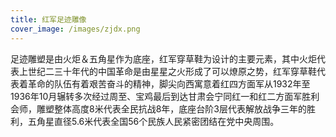 ```yaml
---
title: 红军足迹雕像
cover_image: /images/zjdx.png
---
```



足迹雕塑是由火炬＆五角星作为底座，红军穿草鞋为设计的主要元素，其中火炬代表上世纪二三十年代的中国革命是由星星之火形成了可以燎原之势，红军穿草鞋代表着革命的队伍有着艰苦奋斗的精神，脚尖向西寓意着红四方面军从1932年至1936年10月辗转多次经过周至、宝鸡最后到达甘肃会宁同红一和红二方面军胜利会师，雕塑整体高度8米代表全民抗战8年，底座台阶3层代表解放战争三年的胜利，五角星直径5.6米代表全国56个民族人民紧密团结在党中央周围。